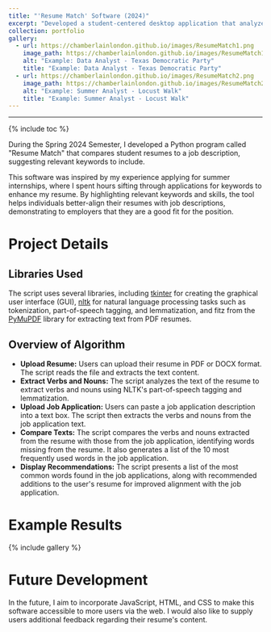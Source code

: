 ```yaml
---
title: "'Resume Match' Software (2024)"
excerpt: "Developed a student-centered desktop application that analyzes your resume against a provided job application"
collection: portfolio
gallery:
  - url: https://chamberlainlondon.github.io/images/ResumeMatch1.png
    image_path: https://chamberlainlondon.github.io/images/ResumeMatch1.png
    alt: "Example: Data Analyst - Texas Democratic Party"
    title: "Example: Data Analyst - Texas Democratic Party"
  - url: https://chamberlainlondon.github.io/images/ResumeMatch2.png
    image_path: https://chamberlainlondon.github.io/images/ResumeMatch2.png
    alt: "Example: Summer Analyst - Locust Walk"
    title: "Example: Summer Analyst - Locust Walk"
---
```

------

{% include toc %}

During the Spring 2024 Semester, I developed a Python program called "Resume Match" that compares student resumes to a job description, suggesting relevant keywords to include.

This software was inspired by my experience applying for summer internships, where I spent hours sifting through applications for keywords to enhance my resume. By highlighting relevant keywords and skills, the tool helps individuals better-align their resumes with job descriptions, demonstrating to employers that they are a good fit for the position.

# Project Details

## Libraries Used

The script uses several libraries, including [tkinter](https://docs.python.org/3/library/tkinter.html) for creating the graphical user interface (GUI), [nltk](https://www.nltk.org/) for natural language processing tasks such as tokenization, part-of-speech tagging, and lemmatization, and fitz from the [PyMuPDF](https://github.com/pymupdf/PyMuPDF) library for extracting text from PDF resumes.

## Overview of Algorithm

- **Upload Resume:** Users can upload their resume in PDF or DOCX format. The script reads the file and extracts the text content.
- **Extract Verbs and Nouns:** The script analyzes the text of the resume to extract verbs and nouns using NLTK's part-of-speech tagging and lemmatization.
- **Upload Job Application:** Users can paste a job application description into a text box. The script then extracts the verbs and nouns from the job application text.
- **Compare Texts:** The script compares the verbs and nouns extracted from the resume with those from the job application, identifying words missing from the resume. It also generates a list of the 10 most frequently used words in the job application.
- **Display Recommendations:** The script presents a list of the most common words found in the job applications, along with recommended additions to the user's resume for improved alignment with the job application.

# Example Results

{% include gallery %}

# Future Development

In the future, I aim to incorporate JavaScript, HTML, and CSS to make this software accessible to more users via the web. I would also like to supply users additional feedback regarding their resume's content.
